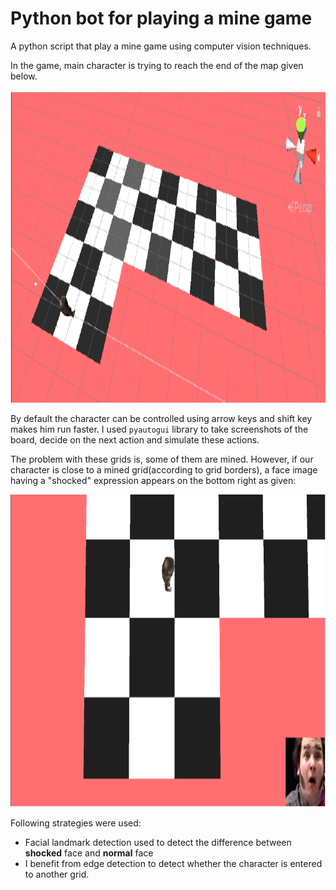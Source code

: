 # Python bot for playing a mine game

A python script that play a mine game using computer vision techniques. 

In the game, main character is trying to reach the end of the map given below.

<img src="https://github.com/demirkirans/MineGame-BLG453E/blob/main/images/map.png?raw=true" width="1000" height="500">

By default the character can be controlled using arrow keys and shift key makes him run faster. I used `pyautogui` library to take screenshots of the board, decide on the next action and simulate these actions. 

The problem with these grids is, some of them are mined. However, if our character is close to a mined grid(according to grid borders), a face image having a "shocked" expression appears on the bottom right as given: 

<img src="https://github.com/demirkirans/MineGame-BLG453E/blob/main/images/closetomine.png?raw=true" width="1000" height="500">

Following strategies were used:

* Facial landmark detection used to detect the difference between **shocked** face and **normal** face
* I benefit from edge detection to detect whether the character is entered to another grid.